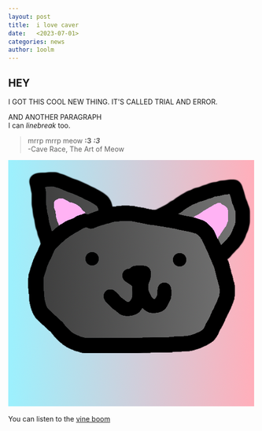 ```yaml
---
layout: post
title:  i love caver
date:   <2023-07-01>
categories: news
author: 1oolm
---
```

## HEY
I GOT THIS COOL NEW THING. IT'S CALLED TRIAL AND ERROR.

AND ANOTHER PARAGRAPH   
I can *linebreak* too.

>mrrp mrrp meow **:3** ***:3***  
-Cave Race, The Art of Meow   

![CAVE](/assets/image/caverace.png)

You can listen to the [vine boom](/assets/sound/VineBoomSoundEffect.wav)
